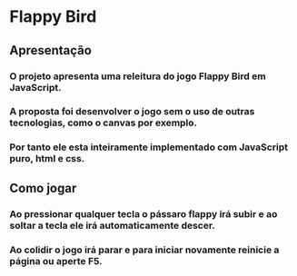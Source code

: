 # Flappy Bird

## Apresentação

### O projeto apresenta uma releitura do jogo Flappy Bird em JavaScript.
### A proposta foi desenvolver o jogo sem o uso de outras tecnologias, como o canvas por exemplo.
### Por tanto ele esta inteiramente implementado com JavaScript puro, html e css.

## Como jogar

### Ao pressionar qualquer tecla o pássaro flappy irá subir e ao soltar a tecla ele irá automaticamente descer.
### Ao colidir o jogo irá parar e para iniciar novamente reinicie a página ou aperte F5.